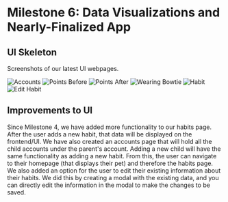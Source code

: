# Milestone 6: Data Visualizations and Nearly-Finalized App
## UI Skeleton
Screenshots of our latest UI webpages.

![Accounts](https://github.com/kkhiga/cogs121/blob/staging/assets/Milestone5/accounts.png)
![Points Before](https://github.com/kkhiga/cogs121/blob/staging/assets/Milestone5/points_before.png)
![Points After](https://github.com/kkhiga/cogs121/blob/staging/assets/Milestone5/points_after.png)
![Wearing Bowtie](https://github.com/kkhiga/cogs121/blob/staging/assets/Milestone5/dog-bowtie.png)
![Habit](https://github.com/kkhiga/cogs121/blob/staging/assets/Milestone5/habits.png)
![Edit Habit](https://github.com/kkhiga/cogs121/blob/staging/assets/Milestone5/edit_habit.png)

## Improvements to UI
Since Milestone 4, we have added more functionality to our habits page.  After the user adds a new habit, that data will be displayed on the frontend/UI. We have also created an accounts page that will hold all the child accounts under the parent's account. Adding a new child will have the same functionality as adding a new habit. From this, the user can navigate to their homepage (that displays their pet) and therefore the habits page. We also added an option for the user to edit their existing information about their habits. We did this by creating a modal with the existing data, and you can directly edit the information in the modal to make the changes to be saved.
